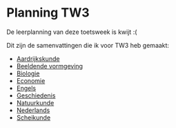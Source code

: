 # Planning TW3

De leerplanning van deze toetsweek is kwijt :(

Dit zijn de samenvattingen die ik voor TW3 heb gemaakt:

- [Aardrijkskunde](Aardrijkskunde)
- [Beeldende vormgeving](Beeldende%20vormgeving)
- [Biologie](School/3VWO/TW3/Biologie.md)
- [Economie](Economie)
- [Engels](Engels)
- [Geschiedenis](Geschiedenis)
- [Natuurkunde](Natuurkunde)
- [Nederlands](Nederlands)
- [Scheikunde](Scheikunde)
